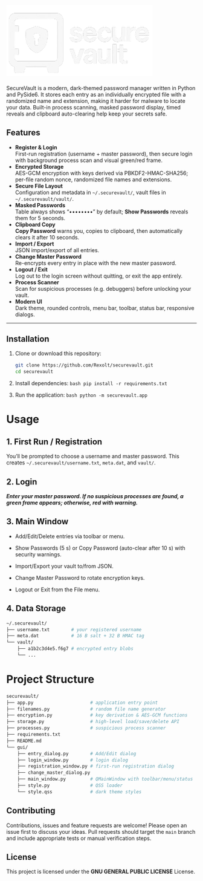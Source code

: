 
## ![Logo](image.png "Logo")

SecureVault is a modern, dark-themed password manager written in Python and PySide6. It stores each entry as an individually encrypted file with a randomized name and extension, making it harder for malware to locate your data. Built-in process scanning, masked password display, timed reveals and clipboard auto-clearing help keep your secrets safe.



## Features

- **Register & Login**  
  First-run registration (username + master password), then secure login with background process scan and visual green/red frame.
- **Encrypted Storage**  
  AES-GCM encryption with keys derived via PBKDF2-HMAC-SHA256; per-file random nonce, randomized file names and extensions.
- **Secure File Layout**  
  Configuration and metadata in `~/.securevault/`, vault files in `~/.securevault/vault/`.
- **Masked Passwords**  
  Table always shows “••••••••” by default; **Show Passwords** reveals them for 5 seconds.
- **Clipboard Copy**  
  **Copy Password** warns you, copies to clipboard, then automatically clears it after 10 seconds.
- **Import / Export**  
  JSON import/export of all entries.
- **Change Master Password**  
  Re-encrypts every entry in place with the new master password.
- **Logout / Exit**  
  Log out to the login screen without quitting, or exit the app entirely.
- **Process Scanner**  
  Scan for suspicious processes (e.g. debuggers) before unlocking your vault.
- **Modern UI**  
  Dark theme, rounded controls, menu bar, toolbar, status bar, responsive dialogs.

---

## Installation

1. Clone or download this repository:
    ```bash
    git clone https://github.com/Rexolt/securevault.git
    cd securevault
    ```
2. Install dependencies:
            ```bash
            pip install -r requirements.txt
            ```

3. Run the application:
        ```bash
        python -m securevault.app
        ```

# Usage


## 1. First Run / Registration
You’ll be prompted to choose a username and master password. This creates ```~/.securevault/username.txt```, ```meta.dat```, and ```vault/```.

## 2. Login
***Enter your master password. If no suspicious processes are found, a green frame appears; otherwise, red with warning.***

## 3. Main Window

- Add/Edit/Delete entries via toolbar or menu.

- Show Passwords (5 s) or Copy Password (auto-clear after 10 s) with security warnings.

- Import/Export your vault to/from JSON.

- Change Master Password to rotate encryption keys.

- Logout or Exit from the File menu.

## 4. Data Storage
```bash
~/.securevault/
├── username.txt        # your registered username
├── meta.dat            # 16 B salt + 32 B HMAC tag
└── vault/
    ├── a1b2c3d4e5.f6g7 # encrypted entry blobs
    └── ...

```

# Project Structure

```bash
securevault/
├── app.py                     # application entry point
├── filenames.py               # random file name generator
├── encryption.py              # key derivation & AES-GCM functions
├── storage.py                 # high-level load/save/delete API
├── processes.py               # suspicious process scanner
├── requirements.txt
├── README.md
└── gui/
    ├── entry_dialog.py        # Add/Edit dialog
    ├── login_window.py        # login dialog
    ├── registration_window.py # first-run registration dialog
    ├── change_master_dialog.py
    ├── main_window.py         # QMainWindow with toolbar/menu/status
    ├── style.py               # QSS loader
    └── style.qss              # dark theme styles

```

## Contributing
Contributions, issues and feature requests are welcome! Please open an issue first to discuss your ideas. Pull requests should target the ```main``` branch and include appropriate tests or manual verification steps.

## License
This project is licensed under the **GNU GENERAL PUBLIC LICENSE** License.
